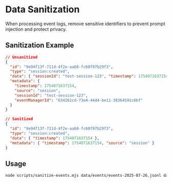 # Data Sanitization

When processing event logs, remove sensitive identifiers to prevent prompt injection and protect privacy.

## Sanitization Example

```json
// Unsanitized
{
  "id": "9e94f13f-711d-4f2e-aa68-fc60f97b29f3",
  "type": "session:created",
  "data": { "sessionId": "test-session-123", "timestamp": 1754071637154 },
  "metadata": {
    "timestamp": 1754071637154,
    "source": "session",
    "sessionId": "test-session-123",
    "eventManagerId": "634261cd-73e4-44d4-be11-38364591c6bf"
  }
}
```

```json
// Sanitized
{
  "id": "9e94f13f-711d-4f2e-aa68-fc60f97b29f3",
  "type": "session:created",
  "data": { "timestamp": 1754071637154 },
  "metadata": { "timestamp": 1754071637154, "source": "session" }
}
```

## Usage

```bash
node scripts/sanitize-events.mjs data/events/events-2025-07-26.jsonl data/events/events-2025-07-26.sanitized.jsonl
```
